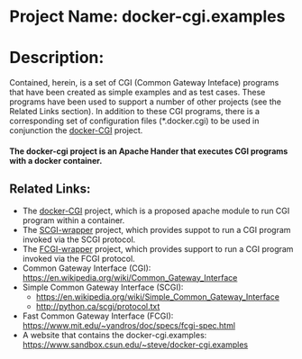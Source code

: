 # Project Name: docker-cgi.examples

# Description:
Contained, herein, is a set of CGI (Common Gateway Inteface) programs that have been created as simple examples and as test cases. These programs have been used to support a number of other projects (see the Related Links section).  In addition to these CGI programs, there is a corresponding set of configuration files (*.docker.cgi) to be used in conjunction the [docker-CGI](https://github.com/csuntechlab/docker-cgi) project.

#### The docker-cgi project is an Apache Hander that executes CGI programs with a docker container.

## Related Links:
* The [docker-CGI](https://github.com/csuntechlab/docker-cgi) project, which is a proposed apache module to run CGI program within a container.
* The [SCGI-wrapper](https://github.com/csuntechlab/scgi-daemon) project, which provides suppot to run a CGI program invoked via the SCGI protocol.
* The [FCGI-wrapper](https://github.com/csuntechlab/fcgi-daemon) project, which provides support to run a CGI program invoked via the FCGI protocol.
* Common Gateway Interface (CGI): https://en.wikipedia.org/wiki/Common_Gateway_Interface
* Simple Common Gateway Interface (SCGI):
  * https://en.wikipedia.org/wiki/Simple_Common_Gateway_Interface
  * http://python.ca/scgi/protocol.txt
* Fast Common Gateway Interface (FCGI): https://www.mit.edu/~yandros/doc/specs/fcgi-spec.html
* A website that contains the docker-cgi.examples: https://www.sandbox.csun.edu/~steve/docker-cgi.examples

